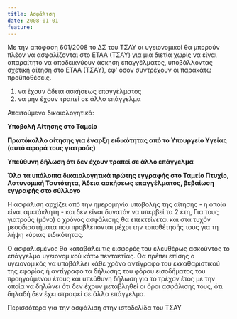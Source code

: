 ```yaml
---
title: Ασφάλιση
date: 2008-01-01
feature: 
---
```

Με την απόφαση 601/2008 το ΔΣ του ΤΣΑΥ οι υγειονομικοί θα μπορούν πλέον να ασφαλίζονται στο ΕΤΑΑ (ΤΣΑΥ) για μια διετία χωρίς να είναι απαραίτητο να αποδεικνύουν άσκηση επαγγέλματος, υποβάλλοντας σχετική αίτηση στο ΕΤΑΑ (ΤΣΑΥ), εφ' όσον συντρέχουν οι παρακάτω προϋποθέσεις.

   1. να έχουν άδεια ασκήσεως επαγγέλματος
   2. να μην έχουν τραπεί σε άλλο επάγγελμα 

Απαιτούμενα δικαιολογητικά:

**Υποβολή Αίτησης στο Ταμείο**
    
**Πρωτόκολλο αίτησης για έναρξη ειδικότητας από το Υπουργείο Υγείας (αυτό αφορά τους γιατρούς)**
    
**Υπεύθυνη δήλωση ότι δεν έχουν τραπεί σε άλλο επάγγελμα**
    
**Όλα τα υπόλοιπα δικαιολογητικά πρώτης εγγραφής στο Ταμείο Πτυχίο, Αστυνομική Ταυτότητα, Άδεια ασκήσεως επαγγέλματος, βεβαίωση εγγραφής στο σύλλογο**

Η ασφάλιση αρχίζει από την ημερομηνία υποβολής της αίτησης - η οποία είναι αμετάκλητη - και δεν είναι δυνατόν να υπερβεί τα 2 έτη, Για τους γιατρούς (μόνο) ο χρόνος ασφάλισης θα επεκτείνεται και στα τυχόν μεσοδιαστήματα που προβλέπονται μέχρι την τοποθέτησής τους για τη λήψη κύριας ειδικότητας.

Ο ασφαλισμένος θα καταβάλει τις εισφορές του ελευθέρως ασκούντος το επάγγελμα υγειονομικού κάτω πενταετίας. Θα πρέπει επίσης ο υγειονομικός να υποβάλλει κάθε χρόνο αντίγραφο του εκκαθαριστικού της εφορίας ή αντίγραφο τα δήλωσης του φόρου εισοδήματος του προηγούμενου έτους και υπεύθυνη δήλωση για το τρέχον έτος με την οποία να δηλώνει ότι δεν έχουν μεταβληθεί οι όροι ασφάλισης τους, ότι δηλαδή δεν έχει στραφεί σε άλλο επάγγελμα.

Περισσότερα για την ασφάλιση στην ιστοδελίδα του ΤΣΑΥ